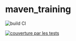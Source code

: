 # maven_training  

![build CI](https://github.com/Sanvee-Dovi/maven_training/actions/workflows/build.yml/badge.svg)  

[![couverture par les tests](https://codecov.io/gh/Sanvee-Dovi/maven_training/branch/main/graph/badge.svg?token=GRDZ59CHX9)](https://codecov.io/gh/Sanvee-Dovi/maven_training)